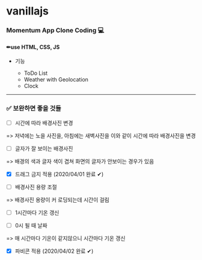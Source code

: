 # vanillajs

### Momentum App Clone Coding 💻

#### ✏use HTML, CSS, JS

- 기능

  - ToDo List
  - Weather with Geolocation
  - Clock

<hr/>

### ✅ 보완하면 좋을 것들

- [ ] 시간에 따라 배경사진 변경

=> 저녁에는 노을 사진을, 아침에는 새벽사진을 이와 같이 시간에 따라 배경사진을 변경

- [ ] 글자가 잘 보이는 배경사진

=> 배경의 색과 글자 색이 겹쳐 화면의 글자가 안보이는 경우가 있음

- [x] 드래그 금지 적용 (2020/04/01 완료 ✔)

- [ ] 배경사진 용량 조절

=> 배경사진 용량이 커 로딩되는데 시간이 걸림

- [ ] 1시간마다 기온 갱신

- [ ] 0시 될 때 날짜 

=> 매 시간마다 기온이 같지않으니 시간마다 기온 갱신

- [x] 파비콘 적용 (2020/04/02 완료 ✔)
